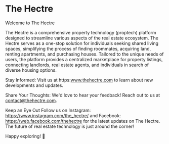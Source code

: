 # The Hectre

Welcome to The Hectre

The Hectre is a comprehensive property technology (proptech) platform designed to streamline various aspects of the real estate ecosystem. The Hectre serves as a one-stop solution for individuals seeking shared living spaces, simplifying the process of finding roommates, acquiring land, renting apartments, and purchasing houses. Tailored to the unique needs of users, the platform provides a centralized marketplace for property listings, connecting landlords, real estate agents, and individuals in search of diverse housing options.

Stay Informed:
Visit us at <a>https:www.thehectre.com</a>  to learn about new developments and updates.

Share Your Thoughts:
We'd love to hear your feedback! Reach out to us at <a>contact@thehectre.com</a>.

Keep an Eye Out
Follow us on Instagram: <a>https://www.instagram.com/the_hectre/</a> and Facebook: <a>https://web.facebook.com/thehectre</a> for the latest updates on The Hectre. The future of real estate technology is just around the corner!

Happy exploring! 🌟

